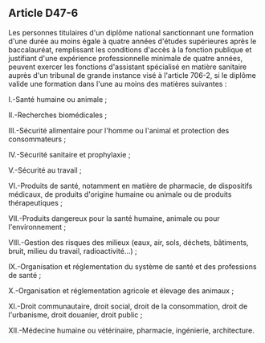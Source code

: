 Article D47-6
----
Les personnes titulaires d'un diplôme national sanctionnant une formation d'une
durée au moins égale à quatre années d'études supérieures après le baccalauréat,
remplissant les conditions d'accès à la fonction publique et justifiant d'une
expérience professionnelle minimale de quatre années, peuvent exercer les
fonctions d'assistant spécialisé en matière sanitaire auprès d'un tribunal de
grande instance visé à l'article 706-2, si le diplôme valide une formation dans
l'une au moins des matières suivantes :

I.-Santé humaine ou animale ;

II.-Recherches biomédicales ;

III.-Sécurité alimentaire pour l'homme ou l'animal et protection des
consommateurs ;

IV.-Sécurité sanitaire et prophylaxie ;

V.-Sécurité au travail ;

VI.-Produits de santé, notamment en matière de pharmacie, de dispositifs
médicaux, de produits d'origine humaine ou animale ou de produits thérapeutiques
;

VII.-Produits dangereux pour la santé humaine, animale ou pour l'environnement ;

VIII.-Gestion des risques des milieux (eaux, air, sols, déchets, bâtiments,
bruit, milieu du travail, radioactivité...) ;

IX.-Organisation et réglementation du système de santé et des professions de
santé ;

X.-Organisation et réglementation agricole et élevage des animaux ;

XI.-Droit communautaire, droit social, droit de la consommation, droit de
l'urbanisme, droit douanier, droit public ;

XII.-Médecine humaine ou vétérinaire, pharmacie, ingénierie, architecture.
